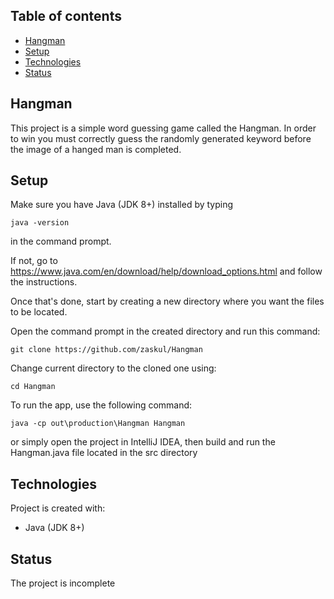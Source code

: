## Table of contents
* [Hangman](#hangman)
* [Setup](#setup)
* [Technologies](#technologies)
* [Status](#status)

## Hangman
This project is a simple word guessing game called the Hangman. In order to win you must correctly guess the randomly generated keyword before the image of a hanged man is completed.

## Setup
Make sure you have Java (JDK 8+) installed by typing

    java -version

in the command prompt.

If not, go to https://www.java.com/en/download/help/download_options.html and follow the instructions.

Once that's done, start by creating a new directory where you want the files to be located.

Open the command prompt in the created directory and run this command:

    git clone https://github.com/zaskul/Hangman

Change current directory to the cloned one using:

    cd Hangman

To run the app, use the following command:

    java -cp out\production\Hangman Hangman

or simply open the project in IntelliJ IDEA, then build and run the Hangman.java file located in the src directory

## Technologies
Project is created with:
* Java (JDK 8+)

## Status
The project is incomplete
